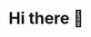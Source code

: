 # Hi there 👋

<!--
![thissop's GitHub stats](https://github-readme-stats.vercel.app/api?username=thissop&theme=monokai&show_icons=true)

[![thissop's top Langs](https://github-readme-stats.vercel.app/api/top-langs/?username=thissop&layout=compact&theme=monokai)](https://github.com/anuraghazra/github-readme-stats)


<hr>
<p align="center">
<img src="https://raw.githubusercontent.com/github/explore/80688e429a7d4ef2fca1e82350fe8e3517d3494d/topics/python/python.png" alt="Python" height="40" style="vertical-align:top; margin:4px">
<img src="https://raw.githubusercontent.com/github/explore/80688e429a7d4ef2fca1e82350fe8e3517d3494d/topics/visual-studio-code/visual-studio-code.png" alt="VS Code" height="40" style="vertical-align:top; margin:4px"> 
<!-- <img src ="" alt="" height="40" style="vertical-align:top; margin:4px"> -- >
</p>
